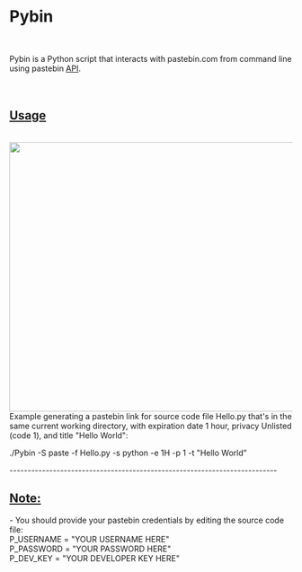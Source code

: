 <h1>Pybin</h1><br>
<p>Pybin is a Python script that interacts with pastebin.com from command line using pastebin <a href="http://pastebin.com/api">API</a>.<br><br><br></p>

<u><b><h2>Usage</b></h2></u><br>
<img src="https://i.imgur.com/I9FFemt.png" height="480" width="1000"> </img>
<br>
Example generating a pastebin link for source code file Hello.py that's in the same current working directory, with expiration date 1 hour, privacy Unlisted (code 1), and title "Hello World":

./Pybin -S paste -f Hello.py -s python -e 1H -p 1 -t "Hello World"

</p>
--------------------------------------------------------------------------
<b><u><h2>Note:</h2></u></b>
- You should provide your pastebin credentials by editing the source code file:<br>
P_USERNAME = "YOUR USERNAME HERE"<br>
P_PASSWORD = "YOUR PASSWORD HERE"<br>
P_DEV_KEY  = "YOUR DEVELOPER KEY HERE"<br>


